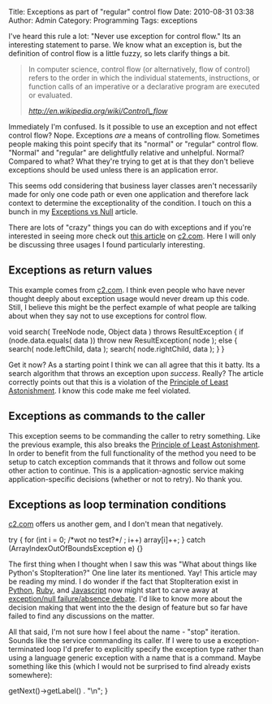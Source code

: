 Title: Exceptions as part of "regular" control flow
Date: 2010-08-31 03:38
Author: Admin
Category: Programming
Tags: exceptions

I've heard this rule a lot: "Never use exception for control flow." Its
an interesting statement to parse. We know what an exception is, but the
definition of control flow is a little fuzzy, so lets clarify things a
bit.

> In computer science, control flow (or alternatively, flow of control)
> refers to the order in which the individual statements, instructions,
> or function calls of an imperative or a declarative program are
> executed or evaluated.
>
> <cite><a href="http://en.wikipedia.org/wiki/Control\_flow">http://en.wikipedia.org/wiki/Control\_flow</a></cite>

Immediately I'm confused. Is it possible to use an exception and not
effect control flow? Nope. Exceptions *are* a means of controlling flow.
Sometimes people making this point specify that its "normal" or
"regular" control flow. "Normal" and "regular" are delightfully relative
and unhelpful. Normal? Compared to what? What they're trying to get at
is that they don't believe exceptions should be used unless there is an
application error.

This seems odd considering that business layer classes aren't
necessarily made for only one code path or even one application and
therefore lack context to determine the exceptionality of the condition.
I touch on this a bunch in my 
[Exceptions vs Null](|filename|/exceptions-vs-null.md) article.

There are lots of "crazy" things you can do with exceptions and if
you're interested in seeing more check out [this article][] on
[c2.com][]. Here I will only be discussing three usages I found
particularly interesting.

## Exceptions as return values

This example comes from [c2.com][]. I think even people who have never
thought deeply about exception usage would never dream up this code.
Still, I believe this might be the perfect example of what people are
talking about when they say not to use exceptions for control flow.

<div class="code java" markdown="1">
    void search( TreeNode node, Object data ) throws ResultException {
        if (node.data.equals( data ))
            throw new ResultException( node );
        else {
            search( node.leftChild, data );
            search( node.rightChild, data );
        }
    }
</div>

Get it now? As a starting point I think we can all agree that this it
batty. Its a search algorithm that throws an exception upon *success*.
Really? The article correctly points out that this is a violation of the
[Principle of Least Astonishment][]. I know this code make me feel
violated.

## Exceptions as commands to the caller

<div class="code php" markdown="1">
    <?} catch(MyService_Exception_CouldNotBeReached $e) {
        throw new MyOtherService_Exception_Retry("Couldn't reach my service, retry!");
    }
</div>

This exception seems to be commanding the caller to retry something.
Like the previous example, this also breaks the [Principle of Least
Astonishment][]. In order to benefit from the full functionality of the
method you need to be setup to catch exception commands that it throws
and follow out some other action to continue. This is a
application-agnostic service making application-specific decisions
(whether or not to retry). No thank you.

## Exceptions as loop termination conditions

[c2.com][] offers us another gem, and I don't mean that negatively.

<div class="code java" markdown="1">
    try {
        for (int i = 0; /*wot no test?*/ ; i++)
            array[i]++;
    } catch (ArrayIndexOutOfBoundsException e) {}
</div>

The first thing when I thought when I saw this was "What about things
like Python's StopIteration?" One line later its mentioned. Yay! This
article may be reading my mind. I do wonder if the fact that
StopIteration exist in [Python][], [Ruby][], and [Javascript][] now
might start to carve away at [exception/null failure/absence debate][].
I'd like to know more about the decision making that went into the the
design of feature but so far have failed to find any discussions on the
matter.

All that said, I'm not sure how I feel about the name - "stop"
iteration. Sounds like the service commanding its caller. If I were to
use a exception-terminated loop I'd prefer to explicitly specify the
exception type rather than using a language generic exception with a
name that is a command. Maybe something like this (which I would not be
surprised to find already exists somewhere):

<div class="code php" markdown="1">
    <?} until(RecordNotFoundException $e) {
        print $recordSet->getNext()->getLabel() . "\n";
    }
</div>

[http://en.wikipedia.org/wiki/Control\_flow]: http://en.wikipedia.org/wiki/Control_flow
[Exceptions vs Null]: http://blog.bywires.com/2010/08/exceptions-vs-null.html
[this article]: http://c2.com/cgi/wiki?DontUseExceptionsForFlowControl
[c2.com]: http://c2.com/
[Principle of Least Astonishment]: http://c2.com/cgi/wiki?PrincipleOfLeastAstonishment
[Python]: http://docs.python.org/library/exceptions.html#exceptions.StopIteration
[Ruby]: http://books.google.com/books?id=jcUbTcr5XWwC&pg=PA138&lpg=PA138&dq=stopiteration+in+ruby&source=bl&ots=fHIjsb4sdD&sig=6TYYoWQX9zw-un9WPZMa4qk-UrA&hl=en&ei=1-N6TOefCIaKlwfT7bSzCg&sa=X&oi=book_result&ct=result&resnum=8&ved=0CDsQ6AEwBw#v=onepage&q=stopiteration%20in%20ruby&f=false
[Javascript]: https://developer.mozilla.org/en/JavaScript/Guide/Iterators_and_Generators
[exception/null failure/absence debate]: http://www.blogger.com/2010/08/exceptions-vs-null.html
